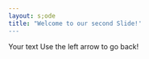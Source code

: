 ```yaml
---
layout: s;ode
title: "Welcome to our second Slide!' 
---
```

Your text
Use the left arrow to go back!
